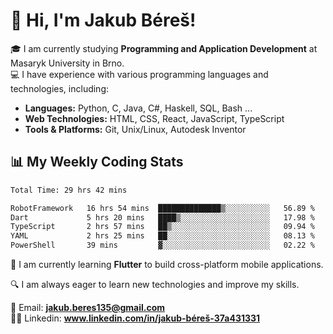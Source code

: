 # 👋 Hi, I'm Jakub Béreš!

🎓 I am currently studying **Programming and Application Development** at Masaryk University in Brno.  
💻 I have experience with various programming languages and technologies, including:  
   - **Languages:** Python, C, Java, C#, Haskell, SQL, Bash ...  
   - **Web Technologies:** HTML, CSS, React, JavaScript, TypeScript  
   - **Tools & Platforms:** Git, Unix/Linux, Autodesk Inventor

## 📊 My Weekly Coding Stats
<!--START_SECTION:waka-->

```txt
Total Time: 29 hrs 42 mins

RobotFramework   16 hrs 54 mins  ██████████████▒░░░░░░░░░░   56.89 %
Dart             5 hrs 20 mins   ████▒░░░░░░░░░░░░░░░░░░░░   17.98 %
TypeScript       2 hrs 57 mins   ██▒░░░░░░░░░░░░░░░░░░░░░░   09.94 %
YAML             2 hrs 25 mins   ██░░░░░░░░░░░░░░░░░░░░░░░   08.13 %
PowerShell       39 mins         ▓░░░░░░░░░░░░░░░░░░░░░░░░   02.22 %
```

<!--END_SECTION:waka-->

🚀 I am currently learning **Flutter** to build cross-platform mobile applications.  

🔍 I am always eager to learn new technologies and improve my skills.  

📩 Email:        **jakub.beres135@gmail.com**  
🧑‍💻 Linkedin:     **www.linkedin.com/in/jakub-béreš-37a431331**


